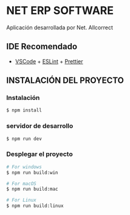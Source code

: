 # NET ERP SOFTWARE

Aplicación desarrollada por Net. Allcorrect 

## IDE Recomendado

- [VSCode](https://code.visualstudio.com/) + [ESLint](https://marketplace.visualstudio.com/items?itemName=dbaeumer.vscode-eslint) + [Prettier](https://marketplace.visualstudio.com/items?itemName=esbenp.prettier-vscode)

## INSTALACIÓN DEL PROYECTO

### Instalación

```bash
$ npm install
```

### servidor de desarrollo

```bash
$ npm run dev
```

### Desplegar el proyecto

```bash
# For windows
$ npm run build:win

# For macOS
$ npm run build:mac

# For Linux
$ npm run build:linux
```
